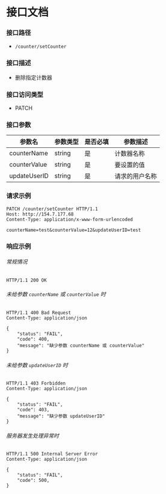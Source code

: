 # 接口文档

### 接口路径

- `/counter/setCounter`

### 接口描述

- 删除指定计数器

### 接口访问类型

- PATCH

### 接口参数

| 参数名          | 参数类型   | 是否必填 | 参数描述    |
| ------------ | ------ | ---- | ------- |
| counterName  | string | 是    | 计数器名称   |
| counterValue | string | 是    | 要设置的值   |
| updateUserID | string | 是    | 请求的用户名称 |

### 请求示例

```http
PATCH /counter/setCounter HTTP/1.1
Host: http://154.7.177.68
Content-Type: application/x-www-form-urlencoded

counterName=test&counterValue=12&updateUserID=test
```

### 响应示例

###### 常规情况

```http
HTTP/1.1 200 OK
```

###### 未给参数 `counterName` 或 `counterValue` 时

```http
HTTP/1.1 400 Bad Request
Content-Type: application/json

{
    "status": "FAIL",
    "code": 400,
    "message": "缺少参数 counterName 或 counterValue"
}
```

###### 未给参数 `updateUserID` 时

```http
HTTP/1.1 403 Forbidden
Content-Type: application/json

{
    "status": "FAIL",
    "code": 403,
    "message": "缺少参数 updateUserID"
}
```

###### 服务器发生处理异常时

```http
HTTP/1.1 500 Internal Server Error
Content-Type: application/json

{
    "status": "FAIL",
    "code": 500,
}
```

